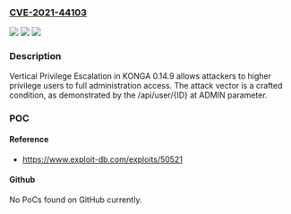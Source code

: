 ### [CVE-2021-44103](https://cve.mitre.org/cgi-bin/cvename.cgi?name=CVE-2021-44103)
![](https://img.shields.io/static/v1?label=Product&message=n%2Fa&color=blue)
![](https://img.shields.io/static/v1?label=Version&message=n%2Fa&color=blue)
![](https://img.shields.io/static/v1?label=Vulnerability&message=n%2Fa&color=brighgreen)

### Description

Vertical Privilege Escalation in KONGA 0.14.9 allows attackers to higher privilege users to full administration access. The attack vector is a crafted condition, as demonstrated by the /api/user/{ID} at ADMIN parameter.

### POC

#### Reference
- https://www.exploit-db.com/exploits/50521

#### Github
No PoCs found on GitHub currently.

